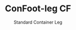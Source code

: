 ---
title: "ConFoot-leg CF"
subtitle: "Standard Container Leg"
mainImage: "/images/products/confoot-leg-cf-main.jpg"
gallery:
  - "/images/products/confoot-leg-cf-1.jpg"
  - "/images/products/confoot-leg-cf-2.jpg"
  - "/images/products/confoot-leg-cf-3.jpg"
shortDescription: "ConFoot-leg CF is our standard model container leg that reduces the time required to move and unload containers, allowing containers to be left waiting for unloading so drivers don't have to wait."
technicalDescription: "The CF model enables containers to be used as additional storage while remaining ready to be moved at any time - simply drive the trailer under the container, and the journey continues."
videoID: "C2KwnEb-npU"
specifications:
  - name: "Weight"
    value: "24 kg per leg"
  - name: "Load capacity"
    value: "34 tons"
  - name: "Adjustment range"
    value: "1,043 mm to 1,448 mm"
  - name: "Material"
    value: "High-grade steel"
price: "3.600 EUR"
priceVAT: "4.356 EUR"
pricingNotes: "Volume discounts available. Contact us for details."
buyLink: "/contact"
howToUse: |
  1. Position the CF leg at the container corner casting
  2. Engage the locking mechanism
  3. Adjust height if necessary within the range of 1,043 mm to 1,448 mm
  4. Repeat for all required corners
  5. Lower the trailer and drive away, leaving the container on the legs
benefits:
  - title: "Time Savings"
    description: "Reduces the time required to move and unload containers, as containers can be left waiting for unloading"
  - title: "Driver Efficiency"
    description: "Drivers don't have to wait during unloading, freeing them up for other tasks"
  - title: "Additional Storage"
    description: "Containers can be used as additional storage space when not in transit"
  - title: "Ready Mobility"
    description: "Containers are always ready to be moved - simply drive the trailer under the container to continue the journey"
  - title: "Versatile Applications"
    description: "Suitable for general use, storage, tank containers, and various industries"
  - title: "Cost Optimization"
    description: "Optimizes costs and time usage by streamlining transport and storage operations"
articleContent: |
  ## What is ConFoot-leg CF?

  ConFoot-leg CF is the standard model container leg designed to streamline transport, storage, and logistics operations. This versatile solution reduces the time required to move and unload containers by allowing containers to be left waiting for unloading, meaning drivers don't have to wait. The CF model transforms shipping containers into flexible storage units that remain ready for transport whenever needed.

  ## Key Benefits for Transport and Logistics

  The ConFoot-leg CF provides significant operational advantages for businesses involved in container transport and logistics. By enabling containers to be left on legs while waiting for unloading, you can optimize driver time and fleet utilization. Drivers can drop off containers and immediately continue to their next assignment, eliminating costly waiting periods during loading and unloading operations.

  Additionally, containers equipped with CF legs can serve as valuable additional storage space when not in transit. They remain ready to be moved at any time - simply drive a trailer under the container, and the journey continues. This versatility makes the CF an ideal solution for businesses looking to enhance their logistics efficiency and storage capacity.

  ## How It Works

  The ConFoot-leg CF attaches securely to container corner castings, providing stable support while the container is positioned for loading, unloading, or storage. The legs feature an adjustment range of 1,043 mm to 1,448 mm, allowing for versatile positioning in various operational environments. Each leg weighs 24 kg, making them manageable for operators to handle, while the system provides a substantial load capacity of 34 tons.

  The installation process is straightforward:
  1. Position the CF legs at the container corner castings
  2. Engage the locking mechanism to secure the legs
  3. Adjust the height as needed for your specific requirements
  4. Lower the trailer and drive away, leaving the container safely supported on the legs

  When it's time to move the container, simply drive the trailer back under it, secure the container to the trailer, remove the legs, and continue the journey.

  ## Applications of ConFoot-leg CF

  ### Transport Companies
  Transport companies benefit significantly from the CF's ability to optimize fleet utilization. Drivers can drop containers at customer locations and immediately continue to their next assignment, rather than waiting for loading/unloading operations. This efficiency can substantially increase the productive capacity of existing trailer fleets and reduce operational costs.

  ### Warehousing and Distribution
  For warehousing and distribution operations, the CF provides valuable flexibility in managing container flows. Containers can be positioned in temporary storage areas on legs, creating additional buffer capacity during peak periods. This approach reduces congestion at loading docks and allows for more efficient scheduling of loading and unloading operations.

  ### Manufacturing Facilities
  Manufacturing facilities can use CF-equipped containers as flexible additional storage for raw materials or finished products. By positioning containers close to production areas, materials can be easily accessed when needed, reducing handling costs and improving production efficiency.

  ### Retail Operations
  Retail businesses can utilize CF legs for seasonal storage solutions, with containers positioned at strategic locations to support inventory management during peak periods. This approach provides cost-effective additional capacity without the need for permanent facility expansion.

  ## Technical Specifications

  - **Load Capacity**: 34 tons
  - **Weight**: 24 kg per leg
  - **Adjustment Range**: 1,043 mm to 1,448 mm
  - **Material**: High-grade steel with durable finish
  - **Compatibility**: Standard shipping container corner castings

  The ConFoot-leg CF represents a practical solution for streamlining transport and storage operations, offering businesses a way to optimize costs and time usage. By enabling containers to be left waiting for unloading and used as additional storage, the CF helps businesses achieve greater efficiency and flexibility in their container handling operations.
---